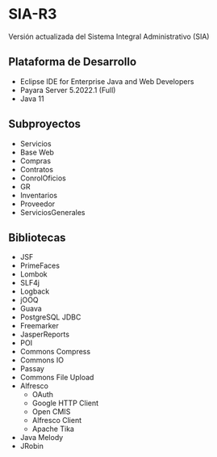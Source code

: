 # SIA-R3

Versión actualizada del Sistema Integral Administrativo (SIA)

## Plataforma de Desarrollo

- Eclipse IDE for Enterprise Java and Web Developers
- Payara Server 5.2022.1 (Full)
- Java 11


## Subproyectos

- Servicios
- Base Web
- Compras
- Contratos
- ConrolOficios
- GR
- Inventarios
- Proveedor
- ServiciosGenerales

## Bibliotecas
 - JSF
 - PrimeFaces
 - Lombok
 - SLF4j
 - Logback
 - jOOQ
 - Guava
 - PostgreSQL JDBC
 - Freemarker
 - JasperReports
 - POI
 - Commons Compress
 - Commons IO
 - Passay
 - Commons File Upload
 - Alfresco
   - OAuth
   - Google HTTP Client
   - Open CMIS
   - Alfresco Client
   - Apache Tika
 - Java Melody
 - JRobin